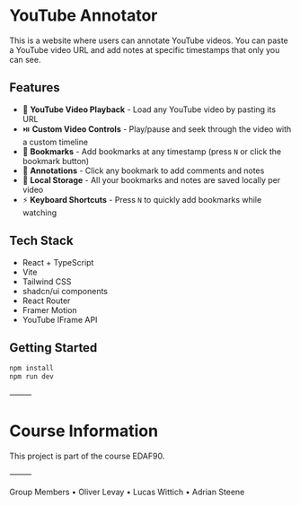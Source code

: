 # YouTube Annotator

This is a website where users can annotate YouTube videos.
You can paste a YouTube video URL and add notes at specific timestamps that only you can see.

## Features

- 🎥 **YouTube Video Playback** - Load any YouTube video by pasting its URL
- ⏯️ **Custom Video Controls** - Play/pause and seek through the video with a custom timeline
- 🔖 **Bookmarks** - Add bookmarks at any timestamp (press `N` or click the bookmark button)
- 📝 **Annotations** - Click any bookmark to add comments and notes
- 💾 **Local Storage** - All your bookmarks and notes are saved locally per video
- ⚡ **Keyboard Shortcuts** - Press `N` to quickly add bookmarks while watching

## Tech Stack

- React + TypeScript
- Vite
- Tailwind CSS
- shadcn/ui components
- React Router
- Framer Motion
- YouTube IFrame API

## Getting Started

```bash
npm install
npm run dev
```

⸻

# Course Information

This project is part of the course EDAF90.

⸻

Group Members
• Oliver Levay
• Lucas Wittich
• Adrian Steene
